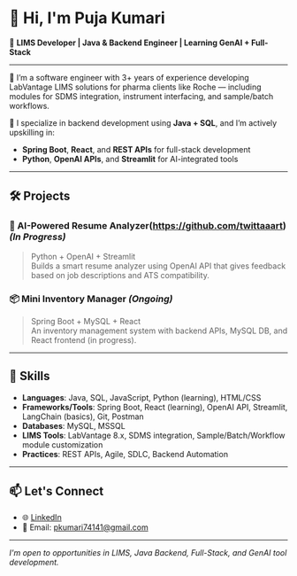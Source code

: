 # 👋 Hi, I'm Puja Kumari

🎯 **LIMS Developer | Java & Backend Engineer | Learning GenAI + Full-Stack**

---

🔹 I’m a software engineer with 3+ years of experience developing LabVantage LIMS solutions for pharma clients like Roche — including modules for SDMS integration, instrument interfacing, and sample/batch workflows.

🔸 I specialize in backend development using **Java + SQL**, and I’m actively upskilling in:
- **Spring Boot**, **React**, and **REST APIs** for full-stack development
- **Python**, **OpenAI APIs**, and **Streamlit** for AI-integrated tools

---

## 🛠️ Projects

### 🚀 AI-Powered Resume Analyzer(https://github.com/twittaaart) *(In Progress)*
> Python + OpenAI + Streamlit  
Builds a smart resume analyzer using OpenAI API that gives feedback based on job descriptions and ATS compatibility.

### 📦 Mini Inventory Manager *(Ongoing)*
> Spring Boot + MySQL + React  
An inventory management system with backend APIs, MySQL DB, and React frontend (in progress).

---

## 🔧 Skills

- **Languages**: Java, SQL, JavaScript, Python (learning), HTML/CSS  
- **Frameworks/Tools**: Spring Boot, React (learning), OpenAI API, Streamlit, LangChain (basics), Git, Postman  
- **Databases**: MySQL, MSSQL  
- **LIMS Tools**: LabVantage 8.x, SDMS integration, Sample/Batch/Workflow module customization  
- **Practices**: REST APIs, Agile, SDLC, Backend Automation

---

## 📫 Let's Connect

- 🌐 [LinkedIn](https://in.linkedin.com/in/-pujakumari)
- 📧 Email: pkumari74141@gmail.com

---

_I'm open to opportunities in LIMS, Java Backend, Full-Stack, and GenAI tool development._
